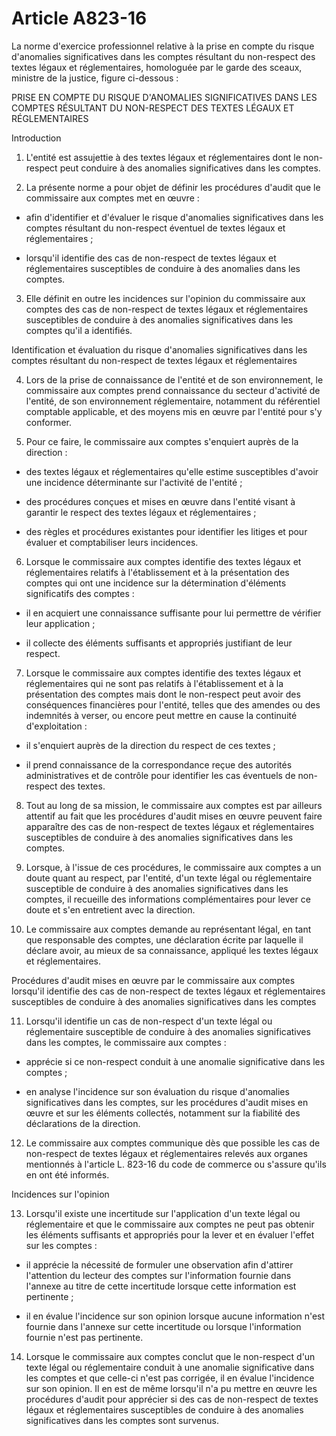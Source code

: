 # Article A823-16

La norme d'exercice professionnel relative à la prise en compte du risque d'anomalies significatives dans les comptes résultant du non-respect des textes légaux et réglementaires, homologuée par le garde des sceaux, ministre de la justice, figure ci-dessous :

PRISE EN COMPTE DU RISQUE D'ANOMALIES SIGNIFICATIVES DANS LES COMPTES RÉSULTANT DU NON-RESPECT DES TEXTES LÉGAUX ET RÉGLEMENTAIRES

Introduction

1. L'entité est assujettie à des textes légaux et réglementaires dont le non-respect peut conduire à des anomalies significatives dans les comptes.

1. La présente norme a pour objet de définir les procédures d'audit que le commissaire aux comptes met en œuvre :

- afin d'identifier et d'évaluer le risque d'anomalies significatives dans les comptes résultant du non-respect éventuel de textes légaux et réglementaires ;

- lorsqu'il identifie des cas de non-respect de textes légaux et réglementaires susceptibles de conduire à des anomalies dans les comptes.

3. Elle définit en outre les incidences sur l'opinion du commissaire aux comptes des cas de non-respect de textes légaux et réglementaires susceptibles de conduire à des anomalies significatives dans les comptes qu'il a identifiés.

Identification et évaluation du risque d'anomalies significatives dans les comptes résultant du non-respect de textes légaux et réglementaires

4. Lors de la prise de connaissance de l'entité et de son environnement, le commissaire aux comptes prend connaissance du secteur d'activité de l'entité, de son environnement réglementaire, notamment du référentiel comptable applicable, et des moyens mis en œuvre par l'entité pour s'y conformer.

1. Pour ce faire, le commissaire aux comptes s'enquiert auprès de la direction :

- des textes légaux et réglementaires qu'elle estime susceptibles d'avoir une incidence déterminante sur l'activité de l'entité ;

- des procédures conçues et mises en œuvre dans l'entité visant à garantir le respect des textes légaux et réglementaires ;

- des règles et procédures existantes pour identifier les litiges et pour évaluer et comptabiliser leurs incidences.

6. Lorsque le commissaire aux comptes identifie des textes légaux et réglementaires relatifs à l'établissement et à la présentation des comptes qui ont une incidence sur la détermination d'éléments significatifs des comptes :

- il en acquiert une connaissance suffisante pour lui permettre de vérifier leur application ;

- il collecte des éléments suffisants et appropriés justifiant de leur respect.

7. Lorsque le commissaire aux comptes identifie des textes légaux et réglementaires qui ne sont pas relatifs à l'établissement et à la présentation des comptes mais dont le non-respect peut avoir des conséquences financières pour l'entité, telles que des amendes ou des indemnités à verser, ou encore peut mettre en cause la continuité d'exploitation :

- il s'enquiert auprès de la direction du respect de ces textes ;

- il prend connaissance de la correspondance reçue des autorités administratives et de contrôle pour identifier les cas éventuels de non-respect des textes.

8. Tout au long de sa mission, le commissaire aux comptes est par ailleurs attentif au fait que les procédures d'audit mises en œuvre peuvent faire apparaître des cas de non-respect de textes légaux et réglementaires susceptibles de conduire à des anomalies significatives dans les comptes.

1. Lorsque, à l'issue de ces procédures, le commissaire aux comptes a un doute quant au respect, par l'entité, d'un texte légal ou réglementaire susceptible de conduire à des anomalies significatives dans les comptes, il recueille des informations complémentaires pour lever ce doute et s'en entretient avec la direction.

1. Le commissaire aux comptes demande au représentant légal, en tant que responsable des comptes, une déclaration écrite par laquelle il déclare avoir, au mieux de sa connaissance, appliqué les textes légaux et réglementaires.

Procédures d'audit mises en œuvre par le commissaire aux comptes lorsqu'il identifie des cas de non-respect de textes légaux et réglementaires susceptibles de conduire à des anomalies significatives dans les comptes

11. Lorsqu'il identifie un cas de non-respect d'un texte légal ou réglementaire susceptible de conduire à des anomalies significatives dans les comptes, le commissaire aux comptes :

- apprécie si ce non-respect conduit à une anomalie significative dans les comptes ;

- en analyse l'incidence sur son évaluation du risque d'anomalies significatives dans les comptes, sur les procédures d'audit mises en œuvre et sur les éléments collectés, notamment sur la fiabilité des déclarations de la direction.

12. Le commissaire aux comptes communique dès que possible les cas de non-respect de textes légaux et réglementaires relevés aux organes mentionnés à l'article L. 823-16 du code de commerce ou s'assure qu'ils en ont été informés.

Incidences sur l'opinion

13. Lorsqu'il existe une incertitude sur l'application d'un texte légal ou réglementaire et que le commissaire aux comptes ne peut pas obtenir les éléments suffisants et appropriés pour la lever et en évaluer l'effet sur les comptes :

- il apprécie la nécessité de formuler une observation afin d'attirer l'attention du lecteur des comptes sur l'information fournie dans l'annexe au titre de cette incertitude lorsque cette information est pertinente ;

- il en évalue l'incidence sur son opinion lorsque aucune information n'est fournie dans l'annexe sur cette incertitude ou lorsque l'information fournie n'est pas pertinente.

14. Lorsque le commissaire aux comptes conclut que le non-respect d'un texte légal ou réglementaire conduit à une anomalie significative dans les comptes et que celle-ci n'est pas corrigée, il en évalue l'incidence sur son opinion. Il en est de même lorsqu'il n'a pu mettre en œuvre les procédures d'audit pour apprécier si des cas de non-respect de textes légaux et réglementaires susceptibles de conduire à des anomalies significatives dans les comptes sont survenus.
